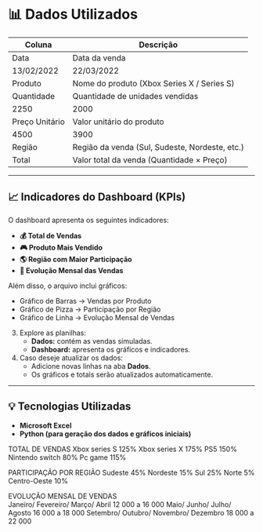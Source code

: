 # 📊 Dados Utilizados

| Coluna | Descrição |
|--------|------------|
| Data | Data da venda |
13/02/2022 | 22/03/2022
| Produto | Nome do produto (Xbox Series X / Series S) |
| Quantidade | Quantidade de unidades vendidas |
     2250    | 2000
| Preço Unitário | Valor unitário do produto |
      4500       |   3900
| Região | Região da venda (Sul, Sudeste, Nordeste, etc.) |
| Total | Valor total da venda (Quantidade × Preço) |
                        
---

## 📈 Indicadores do Dashboard (KPIs)
O dashboard apresenta os seguintes indicadores:

- **💰 Total de Vendas**  
- **🎮 Produto Mais Vendido**  
- **🌎 Região com Maior Participação**  
- **📅 Evolução Mensal das Vendas**

Além disso, o arquivo inclui gráficos:
- Gráfico de Barras → Vendas por Produto  
- Gráfico de Pizza → Participação por Região  
- Gráfico de Linha → Evolução Mensal de Vendas  

3. Explore as planilhas:
   - **Dados:** contém as vendas simuladas.  
   - **Dashboard:** apresenta os gráficos e indicadores.  
4. Caso deseje atualizar os dados:
   - Adicione novas linhas na aba **Dados**.  
   - Os gráficos e totais serão atualizados automaticamente.

---

## 💡 Tecnologias Utilizadas
- **Microsoft Excel**
- **Python (para geração dos dados e gráficos iniciais)**


 TOTAL DE VENDAS 
 Xbox series S 125% 
 Xbox series X 175%
 PS5 150%
 Nintendo switch 80%
 Pc game 115%


 PARTICIPAÇÃO POR REGIÃO 
  Sudeste 45%
  Nordeste 15%
  Sul 25%
  Norte 5%
  Centro-Oeste 10% 
 

 EVOLUÇÃO MENSAL DE VENDAS  
  Janeiro/ Fevereiro/ Março/ Abril
      12 000 a 16 000
  Maio/ Junho/ Julho/ Agosto
      16 000 a 18 000
  Setembro/ Outubro/ Novembro/ Dezembro
     18 000 a 22 000
